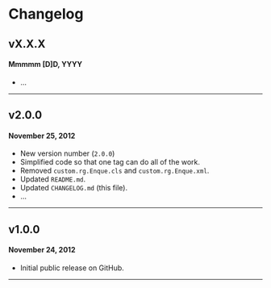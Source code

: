 # Changelog

## vX.X.X
#### Mmmmm [D]D, YYYY

* ...

---

## v2.0.0
#### November 25, 2012

* New version number (`2.0.0`)
* Simplified code so that one tag can do all of the work.
* Removed `custom.rg.Enque.cls` and `custom.rg.Enque.xml`.
* Updated `README.md`.
* Updated `CHANGELOG.md` (this file).
* ... 


---

## v1.0.0
#### November 24, 2012

* Initial public release on GitHub.

---